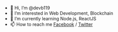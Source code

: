 - 👋 Hi, I’m @devb119
- 👀 I’m interested in Web Development, Blockchain
- 🌱 I’m currently learning Node.js, ReactJS
- 📫 How to reach me [Facebook](https://www.facebook.com/reckless1109/) / [Twitter](https://twitter.com/anh_ndd)

<!---
devb119/devb119 is a ✨ special ✨ repository because its `README.md` (this file) appears on your GitHub profile.
You can click the Preview link to take a look at your changes.
--->
